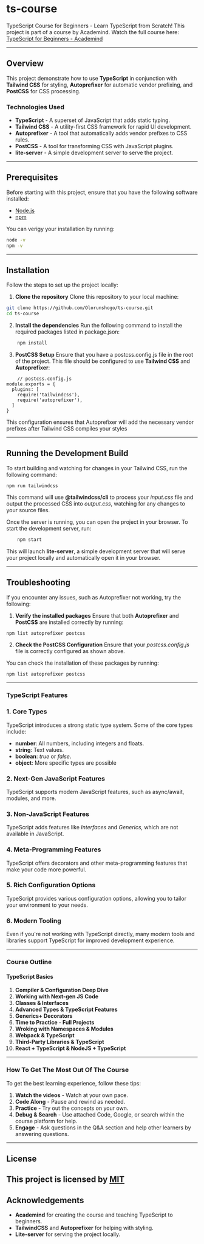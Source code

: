 # ts-course
TypeScript Course for Beginners - Learn TypeScript from Scratch! 
This project is part of a course by Academind. Watch the full course here:
[TypeScript for Beginners - Academind](https://www.youtube.com/watch?v=BwuLxPH8IDs)

---

## Overview
This project demonstrate how to use **TypeScript** in conjunction with **Tailwind CSS** for styling, **Autoprefixer** for automatic vendor prefixing, and **PostCSS** for CSS processing. 

### Technologies Used
+ **TypeScript** - A superset of JavaScript that adds static typing.
+ **Tailwind CSS** - A utility-first CSS framework for rapid UI development.
+ **Autoprefixer** - A tool that automatically adds vendor prefixes to CSS rules.
+ **PostCSS** - A tool for transforming CSS with JavaScript plugins.
+ **lite-server** - A simple development server to serve the project.

---

## Prerequisites

Before starting with this project, ensure that you have the following software installed:

- [Node.js](https://nodejs.org/)
- [npm](https://npmjs.com/)

You can verigy your installation by running:
```bash
node -v
npm -v
```

---

## Installation
Follow the steps to set up the project locally:

1. **Clone the repository**
Clone this repository to your local machine:

```bash
git clone https://github.com/Olorunshogo/ts-course.git
cd ts-course

```

2. **Install the dependencies**
Run the following command to install the required packages listed in package.json:
```bash
    npm install
```

3. **PostCSS Setup**
Ensure that you have a postcss.config.js file in the root of the project. This file should be configured to use **Tailwind CSS** and **Autoprefixer**:

```
    // postcss.config.js
module.exports = {
  plugins: [
    require('tailwindcss'),
    require('autoprefixer'),
  ]
}
```
This configuration ensures that Autoprefixer will add the necessary vendor prefixes after Tailwind CSS compiles your styles

---

## Running the Development Build
To start building and watching for changes in your Tailwind CSS, run the following command:

```
npm run tailwindcss
```

This command will use **@tailwindcss/cli** to process your *input.css* file and output the processed CSS into *output.css*, watching for any changes to your source files.

Once the server is running, you can open the project in your browser. To start the development server, run:

```bash
    npm start
```

This will launch **lite-server**, a simple development server that will serve your project locally and automatically open it in your browser.

---

## Troubleshooting
If you encounter any issues, such as Autoprefixer not working, try the following:

1. **Verify the installed packages**
Ensure that both **Autoprefixer** and **PostCSS** are installed correctly by running:

```bash
npm list autoprefixer postcss
```

2. **Check the PostCSS Configuration**
Ensure that your *postcss.config.js* file is correctly configured as shown above.

You can check the installation of these packages by running:

```
npm list autoprefixer postcss
```

---



### TypeScript Features

### 1. Core Types
TypeScript introduces a strong static type system. Some of the core types include:

+ **number**: All numbers, including integers and floats.
+ **string**: Text values.
+ **boolean**: *true* or *false*.
+ **object**: More specific types are possible

### 2. Next-Gen JavaScript Features
TypeScript supports modern JavaScript features, such as async/await, modules, and more.

### 3. Non-JavaScript Features
TypeScript adds features like *Interfaces* and *Generics*, which are not available in JavaScript.

### 4. Meta-Programming Features
TypeScript offers decorators and other meta-programming features that make your code more powerful.

### 5. Rich Configuration Options
TypeScript provides various configuration options, allowing you to tailor your environment to your needs.

### 6. Modern Tooling
Even if you're not working with TypeScript directly, many modern tools and libraries support TypeScript for improved development experience.

---

### Course Outline

#### TypeScript Basics
1. **Compiler & Configuration Deep Dive**
2. **Working with Next-gen JS Code**
3. **Classes & Interfaces**
4. **Advanced Types & TypeScript Features**
5. **Generics+ Decorators**
6. **Time to Practice - Full Projects**
7. **Wroking with Namespaces & Modules**
8. **Webpack & TypeScript**
9. **Third-Party Libraries & TypeScript**
10. **React + TypeScript & NodeJS + TypeScript**

---

### How To Get The Most Out Of The Course
To get the best learning experience, follow these tips:
1. **Watch the videos** - Watch at your own pace.
2. **Code Along** - Pause and rewind as needed.
3. **Practice** - Try out the concepts on your own.
4. **Debug & Search** - Use attached Code, Google, or search within the course platform for help.
5. **Engage** - Ask questions in the Q&A section and help other learners by answering questions.

---

## License
This project is licensed by [MIT](https://)
---

## Acknowledgements
+ **Academind** for creating the course and teaching TypeScript to beginners.
+ **TailwindCSS** and **Autoprefixer** for helping with styling.
+ **Lite-server** for serving the project locally.